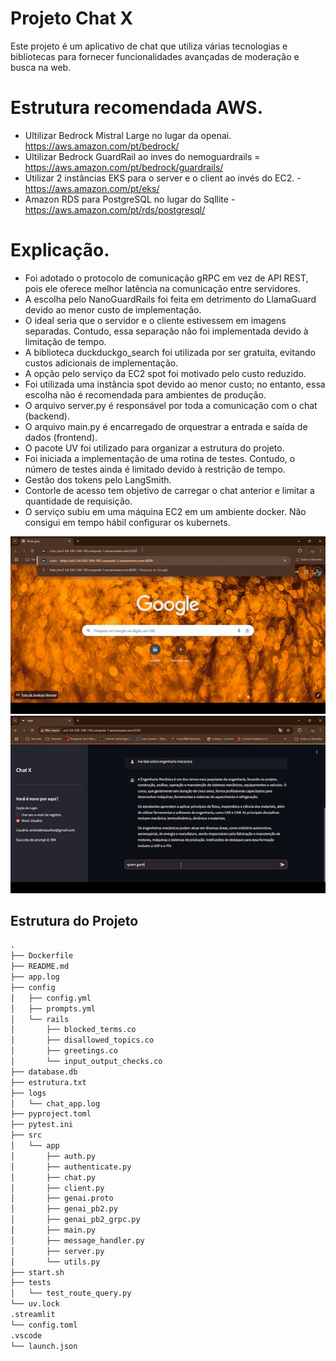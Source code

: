 # Projeto Chat X

Este projeto é um aplicativo de chat que utiliza várias tecnologias e bibliotecas para fornecer funcionalidades avançadas de moderação e busca na web.

# Estrutura recomendada AWS. 
- Ultilizar Bedrock Mistral Large no lugar da openai.  https://aws.amazon.com/pt/bedrock/
- Ultilizar Bedrock GuardRail ao inves do nemoguardrails =  https://aws.amazon.com/pt/bedrock/guardrails/
- Utilizar 2 instâncias EKS para o server e o client ao invés do EC2. - https://aws.amazon.com/pt/eks/
- Amazon RDS para PostgreSQL no lugar do Sqllite - https://aws.amazon.com/pt/rds/postgresql/

# Explicação. 

- Foi adotado o protocolo de comunicação gRPC em vez de API REST, pois ele oferece melhor latência na comunicação entre servidores.
- A escolha pelo NanoGuardRails foi feita em detrimento do LlamaGuard devido ao menor custo de implementação.
- O ideal seria que o servidor e o cliente estivessem em imagens separadas. Contudo, essa separação não foi implementada devido à limitação de tempo.
- A biblioteca duckduckgo_search foi utilizada por ser gratuita, evitando custos adicionais de implementação.
- A opção pelo serviço da EC2 spot foi motivado pelo custo reduzido. 
- Foi utilizada uma instância spot devido ao menor custo; no entanto, essa escolha não é recomendada para ambientes de produção.
- O arquivo server.py é responsável por toda a comunicação com o chat (backend).
- O arquivo main.py é encarregado de orquestrar a entrada e saída de dados (frontend).
- O pacote UV foi utilizado para organizar a estrutura do projeto.
- Foi iniciada a implementação de uma rotina de testes. Contudo, o número de testes ainda é limitado devido à restrição de tempo.
- Gestão dos tokens pelo LangSmith. 
- Contorle de acesso tem objetivo de carregar o chat anterior e limitar a quantidade de requisição. 
- O serviço subiu em uma máquina EC2 em um ambiente docker. Nâo consigui em tempo hábil configurar os kubernets. 


![](videos/apresentacao.gif)
![](videos/apresentacao2.gif)

## Estrutura do Projeto

```txt
.
├── Dockerfile
├── README.md
├── app.log
├── config
│   ├── config.yml
│   ├── prompts.yml
│   └── rails
│       ├── blocked_terms.co
│       ├── disallowed_topics.co
│       ├── greetings.co
│       └── input_output_checks.co
├── database.db
├── estrutura.txt
├── logs
│   └── chat_app.log
├── pyproject.toml
├── pytest.ini
├── src
│   └── app
│       ├── auth.py
│       ├── authenticate.py
│       ├── chat.py
│       ├── client.py
│       ├── genai.proto
│       ├── genai_pb2.py
│       ├── genai_pb2_grpc.py
│       ├── main.py
│       ├── message_handler.py
│       ├── server.py
│       └── utils.py
├── start.sh
├── tests
│   └── test_route_query.py
└── uv.lock
.streamlit
└── config.toml
.vscode
└── launch.json
